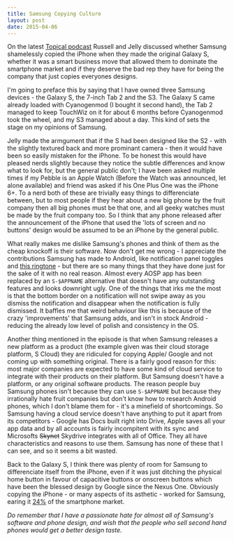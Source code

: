 ```yaml
---
title: Samsung Copying Culture
layout: post
date: 2015-04-06
---
```


On the latest [Topical podcast](http://topical.fm/4) Russell and Jelly discussed whether Samsung shamelessly copied the iPhone when they made the original Galaxy S, whether it was a smart business move that allowed them to dominate the smartphone market and if they deserve the bad rep they have for being the company that just copies everyones designs.

I'm going to preface this by saying that I have owned three Samsung devices - the Galaxy S, the 7-inch Tab 2 and the S3. The Galaxy S came already loaded with Cyanogenmod (I bought it second hand), the Tab 2 managed to keep TouchWiz on it for about 6 months before Cyanogenmod took the wheel, and my S3 managed about a day. This kind of sets the stage on my opinions of Samsung.

Jelly made the armgument that if the S had been designed like the S2 - with the slightly textured back and more prominant camera - then it would have been so easily mistaken for the iPhone. To be honest this would have pleased nerds slightly because they notice the subtle differences and know what to look for, but the general public don't; I have been asked multiple times if my Pebble is an Apple Watch (Before the Watch was announced, let alone available) and friend was asked if his One Plus One was the iPhone 6+. To a nerd both of these are trivially easy things to differenciate between, but to most people if they hear about a new big phone by the fruit company then all big phones must be that one, and all geeky watches must be made by the fruit company too. So I think that any phone released after the announcement of the iPhone that used the 'lots of screen and no buttons' design would be assumed to be an iPhone by the general public.

What really makes me dislike Samsung's phones and think of them as the cheap knockoff is their software. Now don't get me wrong - I appreciate the contributions Samsung has made to Android, like notification panel toggles and [this ringtone](https://www.youtube.com/watch?v=pFYc7LmXKVg) - but there are so many things that they have done just for the sake of it with no real reason. Almost every AOSP app has been replaced by an <code>S-$APPNAME</code> alternative that doesn't have any outstanding features and looks downright ugly. One of the things that irks me the most is that the bottom border on a notification will not swipe away as you dismiss the notification and disappear when the notification is fully dismissed. It baffles me that weird behaviour like this is because of the crazy 'improvements' that Samsung adds, and isn't in stock Android - reducing the already low level of polish and consistency in the OS.

Another thing mentioned in the episode is that when Samsung releases a new platform as a product (the example given was their cloud storage platform, S Cloud) they are ridiculed for copying Apple/ Google and not coming up with something original. There is a fairly good reason for this: most major companies are expected to have some kind of cloud service to integrate with their products on their platform. But Samsung doesn't have a platform, or any original software products. The reason people buy Samsung phones isn't because they can use <code>S-$APPNAME</code> but because they irrationally hate fruit companies but don't know how to research Android phones, which I don't blame them for - it's a minefield of shortcomings. So Samsung having a cloud service doesn't have anything to put it apart from its competitors - Google has Docs built right into Drive, Apple saves all your app data and by all accounts is fairly incompitent with its sync and Microsofts <s>Skynet</s> Skydrive integrates with all of Office. They all have characteristics and reasons to use them. Samsung has none of these that I can see, and so it seems a bit wasted.

Back to the Galaxy S, I think there was plenty of room for Samsung to differenciate itself from the iPhone, even if it was just ditching the physical home button in favour of capacitive buttons or onscreen buttons which have been the blessed design by Google since the Nexus One. Obviously copying the iPhone - or many aspects of its asthetic - worked for Samsung, earing it [24%](http://www.cnet.com/news/samsung-still-tops-but-smartphones-but-market-share-plummeting/) of the smartphone market.

_Do remember that I have a passionate hate for almost all of Samsung's software and phone design, and wish that the people who sell second hand phones would get a better design taste._